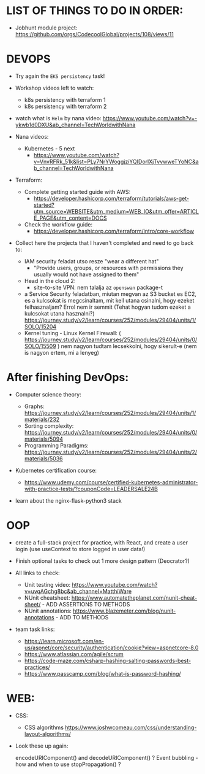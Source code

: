 # LIST OF THINGS TO DO IN ORDER:

- Jobhunt module project: https://github.com/orgs/CodecoolGlobal/projects/108/views/11

# DEVOPS
- Try again the `EKS persistency` task!

- Workshop videos left to watch:
    - k8s persistency with terraform 1
    - k8s persistency with terraform 2

- watch what is `Helm` by nana video: https://www.youtube.com/watch?v=-ykwb1d0DXU&ab_channel=TechWorldwithNana
- Nana videos:
    - Kubernetes - 5 next 
        - https://www.youtube.com/watch?v=VnvRFRk_51k&list=PLy7NrYWoggjziYQIDorlXjTvvwweTYoNC&ab_channel=TechWorldwithNana

- Terraform:
    - Complete getting started guide with AWS:
        - https://developer.hashicorp.com/terraform/tutorials/aws-get-started?utm_source=WEBSITE&utm_medium=WEB_IO&utm_offer=ARTICLE_PAGE&utm_content=DOCS
    - Check the workflow guide: 
        - https://developer.hashicorp.com/terraform/intro/core-workflow

- Collect here the projects that I haven't completed and need to go back to:
    - IAM security feladat utso resze "wear a different hat"
        - "Provide users, groups, or resources with permissions they usually would not have assigned to them"
    - Head in the cloud 2:
        - site-to-site VPN: nem talalja az `openswan` package-t
    - a Service Security feladatban, miutan megvan az S3 bucket es EC2, es a kulcsokat is megcsinaltam, mit kell utana csinalni, hogy ezeket felhasznaljam? Errol nem ir semmit (Tehat hogyan tudom ezeket a kulcsokat utana hasznalni?)
    https://journey.study/v2/learn/courses/252/modules/29404/units/1/SOLO/15204
    - Kernel tuning - Linux Kernel Firewall: 
        ( https://journey.study/v2/learn/courses/252/modules/29404/units/0/SOLO/15509 )
        nem nagyon tudtam lecsekkolni, hogy sikerult-e (nem is nagyon ertem, mi a lenyeg)

# After finishing DevOps:
- Computer science theory:
    - Graphs: https://journey.study/v2/learn/courses/252/modules/29404/units/1/materials/232
    - Sorting complexity: https://journey.study/v2/learn/courses/252/modules/29404/units/0/materials/5094
    - Programming Paradigms: https://journey.study/v2/learn/courses/252/modules/29404/units/2/materials/5036

- Kubernetes certification course:
    - https://www.udemy.com/course/certified-kubernetes-administrator-with-practice-tests/?couponCode=LEADERSALE24B

- learn about the nginx-flask-python3 stack

# OOP

- create a full-stack project for practice, with React, and create a user login (use useContext to store logged in user data!)

- Finish optional tasks to check out 1 more design pattern (Deocrator?)

- All links to check:
    - Unit testing video: https://www.youtube.com/watch?v=uvqAGchg8bc&ab_channel=MatthiWare
    - NUnit cheatsheet: https://www.automatetheplanet.com/nunit-cheat-sheet/ - ADD ASSERTIONS TO METHODS
    - NUnit annotations: https://www.blazemeter.com/blog/nunit-annotations - ADD TO METHODS

- team task links:
    - https://learn.microsoft.com/en-us/aspnet/core/security/authentication/cookie?view=aspnetcore-8.0
    - https://www.atlassian.com/agile/scrum
    - https://code-maze.com/csharp-hashing-salting-passwords-best-practices/
    - https://www.passcamp.com/blog/what-is-password-hashing/

# WEB:

- CSS:
    - CSS algorithms https://www.joshwcomeau.com/css/understanding-layout-algorithms/

- Look these up again:

    encodeURIComponent() and decodeURIComponent() ?
    Event bubbling - how and when to use stopPropagation() ?

